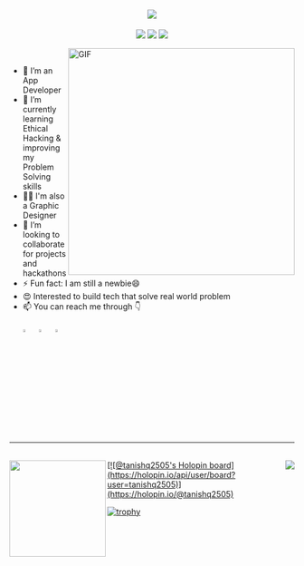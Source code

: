 
<link rel="preconnect" href="https://fonts.gstatic.com">
<link href="https://fonts.googleapis.com/css2?family=Pacifico&display=swap" rel="stylesheet">
<h1 align="center">
  <a href="https://git.io/typing-svg">
    <img src="https://readme-typing-svg.herokuapp.com?font=Pacifico&size=30&lines=Hello%2C+There!+%F0%9F%91%8B;This+is+Tanishq+Kashyap...;Nice+to+meet+you!&center=true&size=27">
  </a>
</h1>
<p align="center">
  <img src="https://visitor-badge.laobi.icu/badge?page_id=Tanishq2505"> 
  <img src="https://img.shields.io/github/followers/Tanishq2505?label=Follow&style=social)[(https://github.com/Tanishq2505">
  <img src="https://shields.io/github/stars/Tanishq2505?label=Stars&style=social)[(https://github.com/Tanishq2505">
</p>

<img src="https://media.giphy.com/media/RbDKaczqWovIugyJmW/giphy.gif" width="400px" alt="GIF" align="right"> 
<br />

  - 🔭 I’m an App Developer
  - 🌱 I’m currently learning Ethical Hacking & improving my Problem Solving skills
  - 👨‍💻 I'm also a Graphic Designer 
  - 👯 I’m looking to collaborate for projects and hackathons
  - ⚡ Fun fact: I am still a newbie😄
  - 😍 Interested to build tech that solve real world problem
  - 📫 You can reach me through 👇  
    <br />[<img src="https://img.icons8.com/color/48/000000/linkedin.png" width="3.5%"/>](https://www.linkedin.com/in/tanishq-kashyap-387422171/)  &nbsp; 
    [<img src="https://img.icons8.com/fluent/48/000000/instagram-new.png" width="3.5%"/>](https://www.instagram.com/tanishq._.iam)  &nbsp; 
    <a href="mailto:tanishqa89@gmail.com"> <img src="https://img.icons8.com/fluent/48/000000/gmail.png" width="3.5%"/>  
<br>
<br>
<hr />
<br>
  
<div>
  <img height="170" align="left" src="https://github-readme-stats.vercel.app/api?username=Tanishq2505&show_icons=true&title_color=fff&icon_color=79ff97&text_color=9f9f9f&bg_color=151515" />
  <img align="right" src="https://github-readme-stats.vercel.app/api/top-langs/?username=Tanishq2505&layout=compact&title_color=fff&text_color=fff&bg_color=151515" />
</div>
  [![@tanishq2505's Holopin board](https://holopin.io/api/user/board?user=tanishq2505)](https://holopin.io/@tanishq2505)
 
  
[![trophy](https://github-profile-trophy.vercel.app/?username=Tanishq2505&theme=nord&column=8)](https://github.com/ryo-ma/github-profile-trophy)
